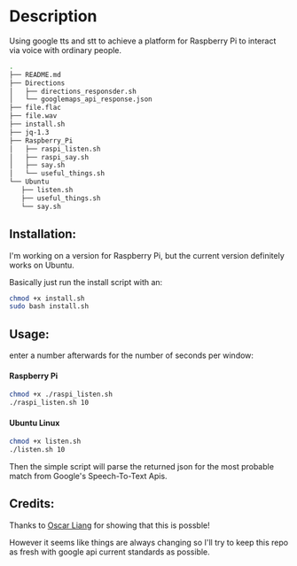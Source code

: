 Description
===========

Using google tts and stt to achieve a platform for Raspberry Pi to interact via voice with ordinary people.



```bash
.
├── README.md
├── Directions
│   ├── directions_responsder.sh
│   └── googlemaps_api_response.json
├── file.flac
├── file.wav
├── install.sh
├── jq-1.3
├── Raspberry_Pi
│   ├── raspi_listen.sh
│   ├── raspi_say.sh
│   ├── say.sh
│   └── useful_things.sh
└── Ubuntu
   ├── listen.sh
   ├── useful_things.sh
   └── say.sh
```

Installation:
-------------

I'm working on a version for Raspberry Pi, but the current version definitely works on Ubuntu.

Basically just run the install script with an:

```bash
chmod +x install.sh
sudo bash install.sh
```

Usage:
------

enter a number afterwards for the number of seconds per window:


#### Raspberry Pi

```bash
chmod +x ./raspi_listen.sh
./raspi_listen.sh 10
```



#### Ubuntu Linux 

```bash
chmod +x listen.sh
./listen.sh 10
```


Then the simple script will parse the returned json for the most probable match from Google's Speech-To-Text Apis.


Credits:
--------

Thanks to [Oscar Liang](http://blog.oscarliang.net/raspberry-pi-voice-recognition-works-like-siri/)
for showing that this is possble!

However it seems like things are always changing so I'll try to keep this repo as fresh with google api 
current standards as possible.



